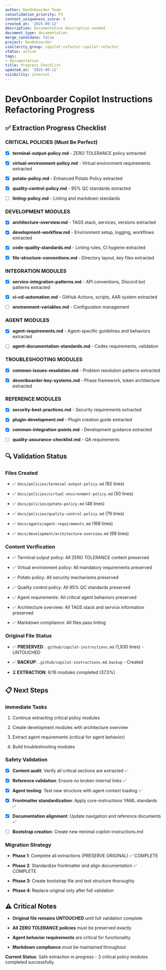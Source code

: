 ```yaml
---
author: DevOnboarder Team
consolidation_priority: P3
content_uniqueness_score: 4
created_at: '2025-09-12'
description: Documentation description needed
document_type: documentation
merge_candidate: false
project: DevOnboarder
similarity_group: copilot-refactor-copilot-refactor
status: active
tags:
- documentation
title: Progress Checklist
updated_at: '2025-09-12'
visibility: internal
---
```


# DevOnboarder Copilot Instructions Refactoring Progress

## ✅ **Extraction Progress Checklist**

### **CRITICAL POLICIES (Must Be Perfect)**

- [x] **terminal-output-policy.md** - ZERO TOLERANCE policy extracted

- [x] **virtual-environment-policy.md** - Virtual environment requirements extracted

- [x] **potato-policy.md** - Enhanced Potato Policy extracted

- [x] **quality-control-policy.md** - 95% QC standards extracted

- [ ] **linting-policy.md** - Linting and markdown standards

### **DEVELOPMENT MODULES**

- [x] **architecture-overview.md** - TAGS stack, services, versions extracted

- [x] **development-workflow.md** - Environment setup, logging, workflows extracted

- [x] **code-quality-standards.md** - Linting rules, CI hygiene extracted

- [x] **file-structure-conventions.md** - Directory layout, key files extracted

### **INTEGRATION MODULES**

- [x] **service-integration-patterns.md** - API conventions, Discord bot patterns extracted

- [x] **ci-cd-automation.md** - GitHub Actions, scripts, AAR system extracted

- [ ] **environment-variables.md** - Configuration management

### **AGENT MODULES**

- [x] **agent-requirements.md** - Agent-specific guidelines and behaviors extracted

- [ ] **agent-documentation-standards.md** - Codex requirements, validation

### **TROUBLESHOOTING MODULES**

- [x] **common-issues-resolution.md** - Problem resolution patterns extracted

- [x] **devonboarder-key-systems.md** - Phase framework, token architecture extracted

### **REFERENCE MODULES**

- [x] **security-best-practices.md** - Security requirements extracted

- [x] **plugin-development.md** - Plugin creation guide extracted

- [x] **common-integration-points.md** - Development guidance extracted

- [ ] **quality-assurance-checklist.md** - QA requirements

## 🔍 **Validation Status**

### **Files Created**

- ✅ `docs/policies/terminal-output-policy.md` (92 lines)

- ✅ `docs/policies/virtual-environment-policy.md` (50 lines)

- ✅ `docs/policies/potato-policy.md` (48 lines)

- ✅ `docs/policies/quality-control-policy.md` (79 lines)

- ✅ `docs/agents/agent-requirements.md` (168 lines)

- ✅ `docs/development/architecture-overview.md` (69 lines)

### **Content Verification**

- ✅ Terminal output policy: All ZERO TOLERANCE content preserved

- ✅ Virtual environment policy: All mandatory requirements preserved

- ✅ Potato policy: All security mechanisms preserved

- ✅ Quality control policy: All 95% QC standards preserved

- ✅ Agent requirements: All critical agent behaviors preserved

- ✅ Architecture overview: All TAGS stack and service information preserved

- ✅ Markdown compliance: All files pass linting

### **Original File Status**

- ✅ **PRESERVED**: `.github/copilot-instructions.md` (1,930 lines) - UNTOUCHED

- ✅ **BACKUP**: `.github/copilot-instructions.md.backup` - Created

- ⏳ **EXTRACTION**: 6/16 modules completed (37.5%)

## 📋 **Next Steps**

### **Immediate Tasks**

1. Continue extracting critical policy modules

2. Create development modules with architecture overview

3. Extract agent requirements (critical for agent behavior)

4. Build troubleshooting modules

### **Safety Validation**

- [x] **Content audit**: Verify all critical sections are extracted ✅

- [x] **Reference validation**: Ensure no broken internal links ✅

- [x] **Agent testing**: Test new structure with agent context loading ✅

- [x] **Frontmatter standardization**: Apply core-instructions YAML standards ✅

- [x] **Documentation alignment**: Update navigation and reference documents ✅

- [ ] **Bootstrap creation**: Create new minimal copilot-instructions.md

### **Migration Strategy**

- **Phase 1**: Complete all extractions (PRESERVE ORIGINAL) ✅ COMPLETE

- **Phase 2**: Standardize frontmatter and align documentation ✅ COMPLETE

- **Phase 3**: Create bootstrap file and test structure thoroughly

- **Phase 4**: Replace original only after full validation

## ⚠️ **Critical Notes**

- **Original file remains UNTOUCHED** until full validation complete

- **All ZERO TOLERANCE policies** must be preserved exactly

- **Agent behavior requirements** are critical for functionality

- **Markdown compliance** must be maintained throughout

**Current Status**: Safe extraction in progress - 3 critical policy modules completed successfully.
